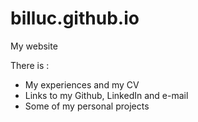 # billuc.github.io

My website

There is :
 - My experiences and my CV
 - Links to my Github, LinkedIn and e-mail
 - Some of my personal projects
